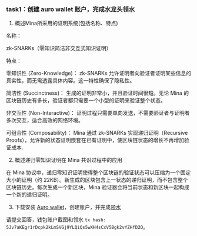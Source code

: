 
### task1：创建 auro wallet 账户，完成水龙头领水

1. 概述Mina所采用的证明系统(包括名称、特点)

名称：

zk-SNARKs（零知识简洁非交互式知识证明）

特点：

零知识性 (Zero-Knowledge)：
zk-SNARKs 允许证明者向验证者证明某些信息的真实性，而无需透露具体内容。这一特性确保了隐私性。

简洁性 (Succinctness)：
生成的证明非常小，并且验证时间很短。无论 Mina 的区块链历史有多长，验证者都只需要一个小型的证明来验证整个状态。

非交互性 (Non-Interactive)：
证明过程只需要单向发送，不需要验证者与证明者多次交互，适合高效的网络环境。

可组合性 (Composability)：
Mina 通过 zk-SNARKs 实现递归证明（Recursive Proofs），允许新的状态证明嵌套在已有证明中，使区块链状态的增长不再增加验证成本.


2. 概述递归零知识证明在 Mina 共识过程中的应用

在 Mina 协议中，递归零知识证明使得整个区块链的验证状态可以压缩为一个固定大小的证明（约 22KB）。新生成的区块包含上一状态的递归证明，而不包含整个区块链历史。每次生成一个新区块，Mina 验证器会将当前状态和新区块一起构成一个新的递归证明。

3. 下载安装 [Auro wallet](https://www.aurowallet.com/download/)，创建账户，并完成[领水](https://faucet.minaprotocol.com/)

请提交回答，钱包账户截图和领水 `tx hash: 5Jv7aKEgr1rDcpk2kLmSVGj9YLQiQs5wXH4sCxV5Bgk2vYZHfD2Q`。
